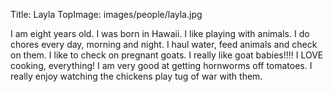Title: Layla
TopImage: images/people/layla.jpg

I am eight years old. I was born in Hawaii. I like playing with animals. I do chores every day, morning and night. I haul water, feed animals and check on them. I like to check on pregnant goats. I really like goat babies!!!! I LOVE cooking, everything!  I am very good at getting hornworms off tomatoes. I really enjoy watching the chickens play tug of war with them.


